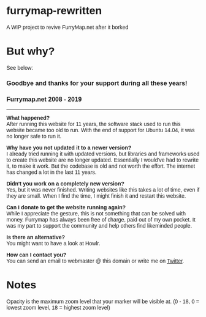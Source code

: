 # furrymap-rewritten
A WIP project to revive FurryMap.net after it borked

# But why?
See below:

<html>
<head>
<title>furrymap.net</title>
</head>
<body style="font-family: sans-serif">
<h3>
Goodbye and thanks for your support during all these years!
</h3>
<h3>
Furrymap.net 2008 - 2019
</h3>
<hr>
<p>
<b>What happened?</b><br>
After running this website for 11 years, the software stack used to run this website became too old to run. With the end of support for Ubuntu 14.04, it was no longer safe to run it. 
</p>
<p>
<b>Why have you not updated it to a newer version?</b><br>
I already tried running it with updated versions, but libraries and frameworks used to create this website are no longer updated. Essentially I would've had to rewrite it, to make it work. But the codebase is old and not worth the effort. The internet has changed a lot in the last 11 years.
</p>
<p>
<b>Didn't you work on a completely new version?</b><br>
Yes, but it was never finished. Writing websites like this takes a lot of time, even if they are small. When I find the time, I might finish it and restart this website.
</p>
<p>
<b>Can I donate to get the website running again?</b><br>
While I appreciate the gesture, this is not something that can be solved with money. Furrymap has always been free of charge, paid out of my own pocket. It was my part to support the community and help others find likeminded people.
</p>
<p>
<b>Is there an alternative?</b><br>
You might want to have a look at Howlr. 
</p>
<p>
<b>How can I contact you?</b><br>
You can send an email to webmaster @ this domain or write me on <a href="https://twitter.com/furrymap">Twitter</a>.
</p>
</body>
</html>


# Notes
Opacity is the maximum zoom level that your marker will be visible at. (0 - 18, 0 = lowest zoom level, 18 = highest zoom level)
